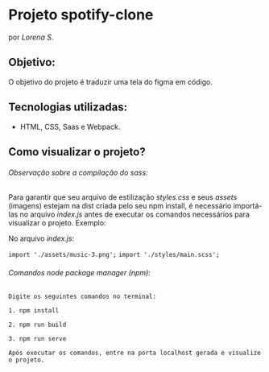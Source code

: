 # Projeto spotify-clone
por *Lorena S*.

## Objetivo:
O objetivo do projeto é traduzir uma tela do figma em código.

## Tecnologias utilizadas:
* HTML, CSS, Saas e Webpack.


## Como visualizar o projeto?

###### Observação sobre a compilação do sass: 
Para garantir que seu arquivo de estilização *styles.css* e seus *assets* (imagens) estejam na dist criada pelo seu npm install, é necessário importá-las no arquivo *index.js* antes de executar os comandos necessários para visualizar o projeto. Exemplo:

No arquivo *index.js*:

`import './assets/music-3.png';`
`import './styles/main.scss';`

######  Comandos node package manager (npm):

    Digite os seguintes comandos no terminal:

    1. npm install

    2. npm run build
    
    3. npm run serve

    Após executar os comandos, entre na porta localhost gerada e visualize o projeto.
